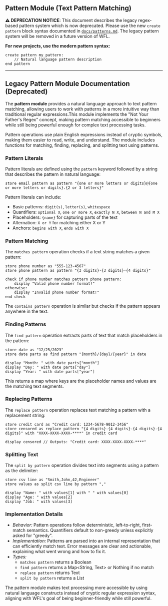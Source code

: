 ## Pattern Module (Text Pattern Matching)

**⚠️ DEPRECATION NOTICE**: This document describes the legacy regex-based pattern system which is now deprecated. Please use the new `create pattern` block syntax documented in [`docs/patterns.md`](../docs/patterns.md). The legacy pattern system will be removed in a future version of WFL.

**For new projects, use the modern pattern syntax:**
```wfl
create pattern my_pattern:
    // Natural language pattern description
end pattern
```

---

## Legacy Pattern Module Documentation (Deprecated)

The **pattern module** provides a natural language approach to text pattern matching, allowing users to work with patterns in a more intuitive way than traditional regular expressions.This module implements the "Not Your Father's Regex" concept, making pattern matching accessible to beginners while still being powerful enough for complex text processing tasks.

Pattern operations use plain English expressions instead of cryptic symbols, making them easier to read, write, and understand. The module includes functions for matching, finding, replacing, and splitting text using patterns.

### Pattern Literals

Pattern literals are defined using the `pattern` keyword followed by a string that describes the pattern in natural language:

```wfl
store email pattern as pattern "{one or more letters or digits}@{one or more letters or digits}.{2 or 3 letters}"
```

Pattern literals can include:
- Basic patterns: `digit(s)`, `letter(s)`, `whitespace`
- Quantifiers: `optional X`, `one or more X`, `exactly N X`, `between N and M X`
- Placeholders: `{name}` for capturing parts of the text
- Alternation: `X or Y` for matching either X or Y
- Anchors: `begins with X`, `ends with X`

### Pattern Matching

The `matches pattern` operation checks if a text string matches a given pattern:

```wfl
store phone number as "555-123-4567"
store phone pattern as pattern "{3 digits}-{3 digits}-{4 digits}"

check if phone number matches pattern phone pattern:
    display "Valid phone number format!"
otherwise:
    display "Invalid phone number format!"
end check
```

The `contains pattern` operation is similar but checks if the pattern appears anywhere in the text.

### Finding Patterns

The `find pattern` operation extracts parts of text that match placeholders in the pattern:

```wfl
store date as "12/25/2023"
store date parts as find pattern "{month}/{day}/{year}" in date

display "Month: " with date parts["month"]
display "Day: " with date parts["day"]
display "Year: " with date parts["year"]
```

This returns a map where keys are the placeholder names and values are the matching text segments.

### Replacing Patterns

The `replace pattern` operation replaces text matching a pattern with a replacement string:

```wfl
store credit card as "Credit card: 1234-5678-9012-3456"
store censored as replace pattern "{4 digits}-{4 digits}-{4 digits}-{4 digits}" with "XXXX-XXXX-XXXX-****" in credit card

display censored // Outputs: "Credit card: XXXX-XXXX-XXXX-****"
```

### Splitting Text

The `split by pattern` operation divides text into segments using a pattern as the delimiter:

```wfl
store csv line as "Smith,John,42,Engineer"
store values as split csv line by pattern ","

display "Name: " with values[1] with " " with values[0]
display "Age: " with values[2]
display "Job: " with values[3]
```

### Implementation Details

- *Behavior:* Pattern operations follow deterministic, left-to-right, first-match semantics. Quantifiers default to non-greedy unless explicitly asked for "greedy".
- *Implementation:* Patterns are parsed into an internal representation that can efficiently match text. Error messages are clear and actionable, explaining what went wrong and how to fix it.
- *Types:* 
  - `matches pattern` returns a Boolean
  - `find pattern` returns a Map<String, Text> or Nothing if no match
  - `replace pattern` returns Text
  - `split by pattern` returns a List<Text>

The pattern module makes text processing more accessible by using natural language constructs instead of cryptic regular expression syntax, aligning with WFL's goal of being beginner-friendly while still powerful.
